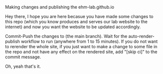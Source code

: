 Making changes and publishing the ehm-lab.github.io

Hey there, I hope you are here becasue you have made some changes to this repo (which you know produces and serves our lab website to the internet) and now you want the website to be updated accordingly.

Commit-Push the changes to (the main branch). Wait for the auto-render-publish workflow to run (anywhere from 1 to 15 minutes).
If you do not want to rerender the whole site, if you just want to make a change to some file in the repo and not have any effect on the rendered site, add "[skip ci]" to the commit message.

Oh, yeah that's it.
